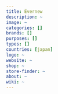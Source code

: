 ```yaml
---
title: Evernew
description: ~
image: ~
categories: []
brands: []
purposes: []
types: []
countries: [japan]
logo: ~
website: ~
shop: ~
store-finder: ~
about: ~
wiki: ~
---
```

